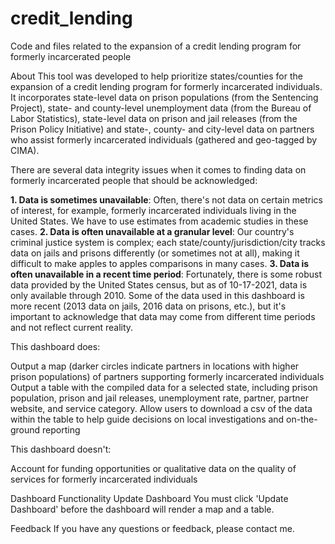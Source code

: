 # credit_lending
Code and files related to the expansion of a credit lending program for formerly incarcerated people

About
This tool was developed to help prioritize states/counties for the expansion of a credit lending program for formerly incarcerated individuals. It incorporates state-level data on prison populations (from the Sentencing Project), state- and county-level unemployment data (from the Bureau of Labor Statistics), state-level data on prison and jail releases (from the Prison Policy Initiative) and state-, county- and city-level data on partners who assist formerly incarcerated individuals (gathered and geo-tagged by CIMA).

There are several data integrity issues when it comes to finding data on formerly incarcerated people that should be acknowledged: 

**1. Data is sometimes unavailable**: Often, there's not data on certain metrics of interest, for example, formerly incarcerated individuals living in the United States. We have to use estimates from academic studies in these cases. 
**2. Data is often unavailable at a granular level**: Our country's criminal justice system is complex; each state/county/jurisdiction/city tracks data on jails and prisons differently (or sometimes not at all), making it difficult to make apples to apples comparisons in many cases.
**3. Data is often unavailable in a recent time period**: Fortunately, there is some robust data provided by the United States census, but as of 10-17-2021, data is only available through 2010. Some of the data used in this dashboard is more recent (2013 data on jails, 2016 data on prisons, etc.), but it's important to acknowledge that data may come from different time periods and not reflect current reality. 

This dashboard does:

Output a map (darker circles indicate partners in locations with higher prison populations) of partners supporting formerly incarcerated individuals
Output a table with the compiled data for a selected state, including prison population, prison and jail releases, unemployment rate, partner, partner website, and service category. 
Allow users to download a csv of the data within the table to help guide decisions on local investigations and on-the-ground reporting

This dashboard doesn't:

Account for funding opportunities or qualitative data on the quality of services for formerly incarcerated individuals

Dashboard Functionality
Update Dashboard
You must click 'Update Dashboard' before the dashboard will render a map and a table.

Feedback
If you have any questions or feedback, please contact me.
